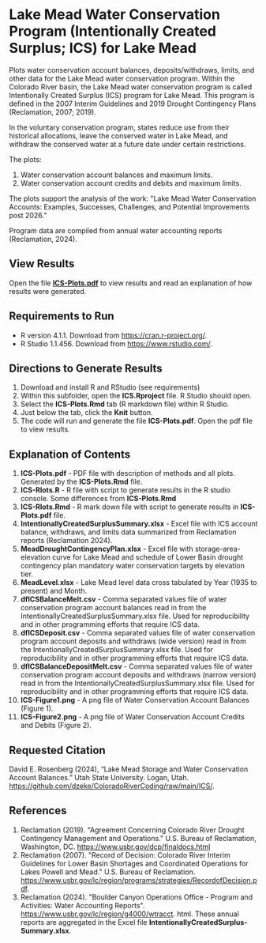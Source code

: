 # Lake Mead Water Conservation Program (Intentionally Created Surplus; ICS) for Lake Mead

Plots water conservation account balances, deposits/withdraws, limits, and other data for the Lake Mead water conservation program. 
Within the Colorado River basin, the Lake Mead water conservation program is called Intentionally Created Surplus (ICS) program for Lake Mead. This program is defined in the 2007 Interim Guidelines and 2019 Drought Contingency Plans (Reclamation, 2007; 2019). 

In the voluntary conservation program, states reduce use from their historical allocations, leave the conserved water in Lake Mead, and withdraw the conserved water at a future date under certain restrictions.

The plots:

1. Water conservation account balances and maximum limits.
1. Water conservation account credits and debits and maximum limits.

The plots support the analysis of the work: "Lake Mead Water Conservation Accounts: Examples, Successes, Challenges, and Potential Improvements post 2026."

Program data are compiled from annual water accounting reports (Reclamation, 2024).

## View Results
Open the file **[ICS-Plots.pdf](https://github.com/dzeke/ColoradoRiverCoding/raw/main/ICS/ICS-Plots.pdf)** to view results and read an explanation of how results were generated.

## Requirements to Run
* R version 4.1.1. Download from https://cran.r-project.org/.
* R Studio 1.1.456. Download from https://www.rstudio.com/.

## Directions to Generate Results
1. Download and install R and RStudio (see requirements)
1. Within this subfolder, open the **ICS.Rproject** file. R Studio should open.
1. Select the **ICS-Plots.Rmd** tab (R markdown file) within R Studio.
1. Just below the tab, click the **Knit** button.
1. The code will run and generate the file **ICS-Plots.pdf**. Open the pdf file to view results.

## Explanation of Contents
1. **ICS-Plots.pdf** - PDF file with description of methods and all plots. Generated by the **ICS-Plots.Rmd** file.
1. **ICS-Rlots.R** - R file with script to generate results in the R studio console. Some differences from **ICS-Plots.Rmd**
1. **ICS-Rlots.Rmd** - R mark down file with script to generate results in **ICS-Plots.pdf** file.
1. **IntentionallyCreatedSurplusSummary.xlsx** - Excel file with ICS account balance, withdraws, and limits data summarized from Reclamation reports (Reclamation 2024).
1. **MeadDroughtContingencyPlan.xlsx** - Excel file with storage-area-elevation curve for Lake Mead and schedule of Lower Basin drought contingency plan mandatory water conservation targets by elevation tier.
1. **MeadLevel.xlsx** - Lake Mead level data cross tabulated by Year (1935 to present) and Month.
1. **dfICSBalanceMelt.csv** - Comma separated values file of water conservation program account balances read in from the IntentionallyCreatedSurplusSummary.xlsx file. Used for reproducibility and in other programming efforts that require ICS data.
1. **dfICSDeposit.csv** - Comma separated values file of water conservation program account deposits and withdraws (wide version) read in from the IntentionallyCreatedSurplusSummary.xlsx file. Used for reproducibility and in other programming efforts that require ICS data.
1. **dfICSBalanceDepositMelt.csv** - Comma separated values file of water conservation program account deposits and withdraws (narrow version) read in from the IntentionallyCreatedSurplusSummary.xlsx file. Used for reproducibility and in other programming efforts that require ICS data.
1. **ICS-Figure1.png** - A png file of Water Conservation Account Balances (Figure 1).
1. **ICS-Figure2.png** - A png file of Water Conservation Account Credits and Debits (Figure 2).

## Requested Citation
David E. Rosenberg (2024), “Lake Mead Storage and Water Conservation Account Balances.” Utah
State University. Logan, Utah. https://github.com/dzeke/ColoradoRiverCoding/raw/main/ICS/.

## References
1. Reclamation (2019). "Agreement Concerning Colorado River Drought Contingency Management and Operations." U.S. Bureau of Reclamation, Washington, DC. https://www.usbr.gov/dcp/finaldocs.html
1. Reclamation (2007). "Record of Decision: Colorado River Interim Guidelines for Lower Basin Shortages and Coordinated Operations for Lakes Powell and Mead." U.S. Bureau of Reclamation. https://www.usbr.gov/lc/region/programs/strategies/RecordofDecision.pdf.
1. Reclamation (2024). "Boulder Canyon Operations Office - Program and Activities: Water Accounting Reports". https://www.usbr.gov/lc/region/g4000/wtracct.
html. These annual reports are aggregated in the Excel file **IntentionallyCreatedSurplus-Summary.xlsx**.